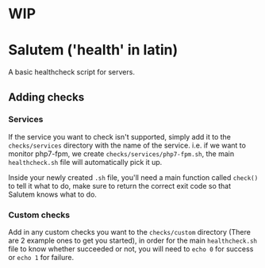 # WIP

# Salutem ('health' in latin)

A basic healthcheck script for servers.

## Adding checks

### Services

If the service you want to check isn't supported, simply add it to the `checks/services` directory with the name of the service.
i.e. if we want to monitor php7-fpm, we create `checks/services/php7-fpm.sh`, the main `healthcheck.sh` file will automatically pick it up.

Inside your newly created `.sh` file, you'll need a main function called `check()` to tell it what to do, make sure
to return the correct exit code so that Salutem knows what to do.

### Custom checks

Add in any custom checks you want to the `checks/custom` directory (There are 2 example ones to get you started), in order for the main `healthcheck.sh` file to know whether succeeded or not, you will need to `echo 0` for success or `echo 1` for failure.
